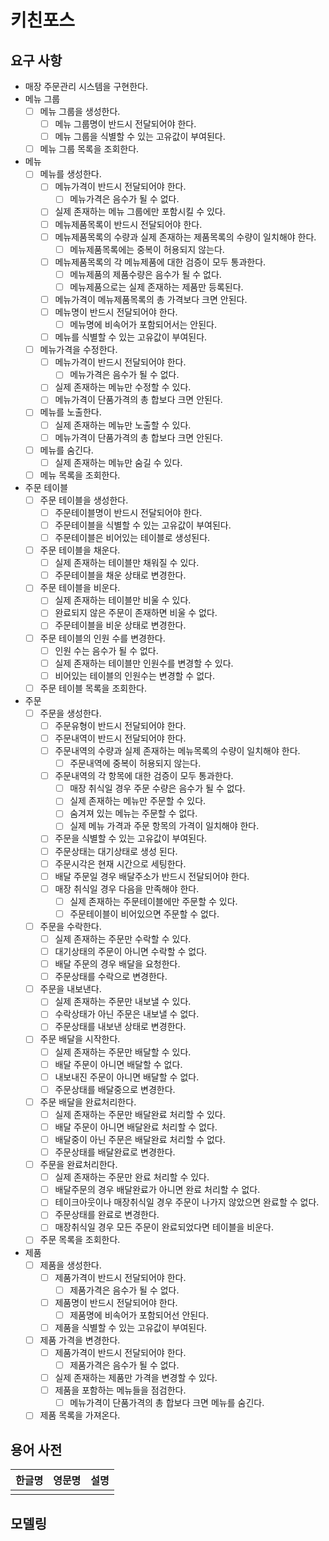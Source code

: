 # 키친포스

## 요구 사항

- 매장 주문관리 시스템을 구현한다.
- 메뉴 그룹
    - [ ] 메뉴 그룹을 생성한다.
        - [ ] 메뉴 그룹명이 반드시 전달되어야 한다.
        - [ ] 메뉴 그룹을 식별할 수 있는 고유값이 부여된다.
    - [ ] 메뉴 그룹 목록을 조회한다.
- 메뉴
    - [ ] 메뉴를 생성한다.
        - [ ] 메뉴가격이 반드시 전달되어야 한다.
            - [ ] 메뉴가격은 음수가 될 수 없다.
        - [ ] 실제 존재하는 메뉴 그룹에만 포함시킬 수 있다.
        - [ ] 메뉴제품목록이 반드시 전달되어야 한다.
        - [ ] 메뉴제품목록의 수량과 실제 존재하는 제품목록의 수량이 일치해야 한다.
            - [ ] 메뉴제품목록에는 중복이 허용되지 않는다.
        - [ ] 메뉴제품목록의 각 메뉴제품에 대한 검증이 모두 통과한다.
            - [ ] 메뉴제품의 제품수량은 음수가 될 수 없다.
            - [ ] 메뉴제품으로는 실제 존재하는 제품만 등록된다.
        - [ ] 메뉴가격이 메뉴제품목록의 총 가격보다 크면 안된다.
        - [ ] 메뉴명이 반드시 전달되어야 한다.
            - [ ] 메뉴명에 비속어가 포함되어서는 안된다.
        - [ ] 메뉴를 식별할 수 있는 고유값이 부여된다.
    - [ ] 메뉴가격을 수정한다.
        - [ ] 메뉴가격이 반드시 전달되어야 한다.
            - [ ] 메뉴가격은 음수가 될 수 없다.
        - [ ] 실제 존재하는 메뉴만 수정할 수 있다.
        - [ ] 메뉴가격이 단품가격의 총 합보다 크면 안된다.
    - [ ] 메뉴를 노출한다.
        - [ ] 실제 존재하는 메뉴만 노출할 수 있다.
        - [ ] 메뉴가격이 단품가격의 총 합보다 크면 안된다.
    - [ ] 메뉴를 숨긴다.
        - [ ] 실제 존재하는 메뉴만 숨길 수 있다.
    - [ ] 메뉴 목록을 조회한다.
- 주문 테이블
    - [ ] 주문 테이블을 생성한다.
        - [ ] 주문테이블명이 반드시 전달되어야 한다.
        - [ ] 주문테이블을 식별할 수 있는 고유값이 부여된다.
        - [ ] 주문테이블은 비어있는 테이블로 생성된다.
    - [ ] 주문 테이블을 채운다.
        - [ ] 실제 존재하는 테이블만 채워질 수 있다.
        - [ ] 주문테이블을 채운 상태로 변경한다.
    - [ ] 주문 테이블을 비운다.
        - [ ] 실제 존재하는 테이블만 비울 수 있다.
        - [ ] 완료되지 않은 주문이 존재하면 비울 수 없다.
        - [ ] 주문테이블을 비운 상태로 변경한다.
    - [ ] 주문 테이블의 인원 수를 변경한다.
        - [ ] 인원 수는 음수가 될 수 없다.
        - [ ] 실제 존재하는 테이블만 인원수를 변경할 수 있다.
        - [ ] 비어있는 테이블의 인원수는 변경할 수 없다.
    - [ ] 주문 테이블 목록을 조회한다.
- 주문
    - [ ] 주문을 생성한다.
        - [ ] 주문유형이 반드시 전달되어야 한다.
        - [ ] 주문내역이 반드시 전달되어야 한다.
        - [ ] 주문내역의 수량과 실제 존재하는 메뉴목록의 수량이 일치해야 한다.
            - [ ] 주문내역에 중복이 허용되지 않는다.
        - [ ] 주문내역의 각 항목에 대한 검증이 모두 통과한다.
            - [ ] 매장 취식일 경우 주문 수량은 음수가 될 수 없다.
            - [ ] 실제 존재하는 메뉴만 주문할 수 있다.
            - [ ] 숨겨져 있는 메뉴는 주문할 수 없다.
            - [ ] 실제 메뉴 가격과 주문 항목의 가격이 일치해야 한다.
        - [ ] 주문을 식별할 수 있는 고유값이 부여된다.
        - [ ] 주문상태는 대기상태로 생성 된다.
        - [ ] 주문시각은 현재 시간으로 세팅한다.
        - [ ] 배달 주문일 경우 배달주소가 반드시 전달되어야 한다.
        - [ ] 매장 취식일 경우 다음을 만족해야 한다.
            - [ ] 실제 존재하는 주문테이블에만 주문할 수 있다.
            - [ ] 주문테이블이 비어있으면 주문할 수 없다.
    - [ ] 주문을 수락한다.
        - [ ] 실제 존재하는 주문만 수락할 수 있다.
        - [ ] 대기상태의 주문이 아니면 수락할 수 없다.
        - [ ] 배달 주문의 경우 배달을 요청한다.
        - [ ] 주문상태를 수락으로 변경한다.
    - [ ] 주문을 내보낸다.
        - [ ] 실제 존재하는 주문만 내보낼 수 있다.
        - [ ] 수락상태가 아닌 주문은 내보낼 수 없다.
        - [ ] 주문상태를 내보낸 상태로 변경한다.
    - [ ] 주문 배달을 시작한다.
        - [ ] 실제 존재하는 주문만 배달할 수 있다.
        - [ ] 배달 주문이 아니면 배달할 수 없다.
        - [ ] 내보내진 주문이 아니면 배달할 수 없다.
        - [ ] 주문상태를 배달중으로 변경한다.
    - [ ] 주문 배달을 완료처리한다.
        - [ ] 실제 존재하는 주문만 배달완료 처리할 수 있다.
        - [ ] 배달 주문이 아니면 배달완료 처리할 수 없다.
        - [ ] 배달중이 아닌 주문은 배달완료 처리할 수 없다.
        - [ ] 주문상태를 배달완료로 변경한다.
    - [ ] 주문을 완료처리한다.
        - [ ] 실제 존재하는 주문만 완료 처리할 수 있다.
        - [ ] 배달주문의 경우 배달완료가 아니면 완료 처리할 수 없다.
        - [ ] 테이크아웃이나 매장취식일 경우 주문이 나가지 않았으면 완료할 수 없다.
        - [ ] 주문상태를 완료로 변경한다.
        - [ ] 매장취식일 경우 모든 주문이 완료되었다면 테이블을 비운다.
    - [ ] 주문 목록을 조회한다.
- 제품
    - [ ] 제품을 생성한다.
        - [ ] 제품가격이 반드시 전달되어야 한다.
            - [ ] 제품가격은 음수가 될 수 없다.
        - [ ] 제품명이 반드시 전달되어야 한다.
            - [ ] 제품명에 비속어가 포함되어선 안된다.
        - [ ] 제품을 식별할 수 있는 고유값이 부여된다.
    - [ ] 제품 가격을 변경한다.
        - [ ] 제품가격이 반드시 전달되어야 한다.
            - [ ] 제품가격은 음수가 될 수 없다.
        - [ ] 실제 존재하는 제품만 가격을 변경할 수 있다.
        - [ ] 제품을 포함하는 메뉴들을 점검한다.
            - [ ] 메뉴가격이 단품가격의 총 합보다 크면 메뉴를 숨긴다.
    - [ ] 제품 목록을 가져온다.

## 용어 사전

| 한글명 | 영문명 | 설명 |
| --- | --- | --- |
|  |  |  |

## 모델링

